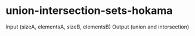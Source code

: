 # union-intersection-sets-hokama

Input (sizeA, elementsA, sizeB, elementsB)
Output (union and intersection)
